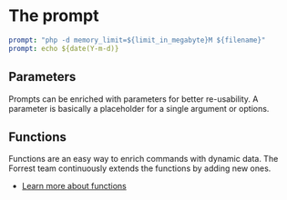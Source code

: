 # The prompt

```yaml
prompt: "php -d memory_limit=${limit_in_megabyte}M ${filename}"
prompt: echo ${date(Y-m-d)}
```

## Parameters

Prompts can be enriched with parameters for better re-usability. A parameter is basically a placeholder for a single argument or options. 

## Functions

Functions are an easy way to enrich commands with dynamic data. The Forrest team continuously extends the functions by adding new ones.

- [Learn more about functions](../commands/enrichment/functions.md)
